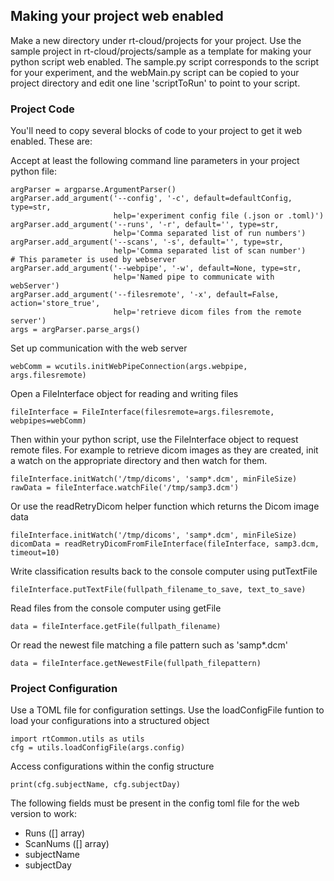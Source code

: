 ## Making your project web enabled
Make a new directory under rt-cloud/projects for your project.
Use the sample project in rt-cloud/projects/sample as a template for making your python script web enabled. The sample.py script corresponds to the script for your experiment, and the webMain.py script can be copied to your project directory and edit one line 'scriptToRun' to point to your script.

### Project Code
You'll need to copy several blocks of code to your project to get it web enabled. These are:

Accept at least the following command line parameters in your project python file:

    argParser = argparse.ArgumentParser()
    argParser.add_argument('--config', '-c', default=defaultConfig, type=str,
                           help='experiment config file (.json or .toml)')
    argParser.add_argument('--runs', '-r', default='', type=str,
                           help='Comma separated list of run numbers')
    argParser.add_argument('--scans', '-s', default='', type=str,
                           help='Comma separated list of scan number')
    # This parameter is used by webserver
    argParser.add_argument('--webpipe', '-w', default=None, type=str,
                           help='Named pipe to communicate with webServer')
    argParser.add_argument('--filesremote', '-x', default=False, action='store_true',
                           help='retrieve dicom files from the remote server')
    args = argParser.parse_args()

Set up communication with the web server

    webComm = wcutils.initWebPipeConnection(args.webpipe, args.filesremote)

Open a FileInterface object for reading and writing files

    fileInterface = FileInterface(filesremote=args.filesremote, webpipes=webComm)

Then within your python script, use the FileInterface object to request remote files. For example to retrieve dicom images as they are created, init a watch on the appropriate directory and then watch for them.

    fileInterface.initWatch('/tmp/dicoms', 'samp*.dcm', minFileSize)
    rawData = fileInterface.watchFile('/tmp/samp3.dcm')

Or use the readRetryDicom helper function which returns the Dicom image data

    fileInterface.initWatch('/tmp/dicoms', 'samp*.dcm', minFileSize)
    dicomData = readRetryDicomFromFileInterface(fileInterface, samp3.dcm, timeout=10)

Write classification results back to the console computer using putTextFile

    fileInterface.putTextFile(fullpath_filename_to_save, text_to_save)

Read files from the console computer using getFile

    data = fileInterface.getFile(fullpath_filename)

Or read the newest file matching a file pattern such as 'samp*.dcm'

    data = fileInterface.getNewestFile(fullpath_filepattern)


### Project Configuration
Use a TOML file for configuration settings. Use the loadConfigFile funtion to load your configurations into a structured object

    import rtCommon.utils as utils
    cfg = utils.loadConfigFile(args.config)

Access configurations within the config structure

    print(cfg.subjectName, cfg.subjectDay)

The following fields must be present in the config toml file for the web version to work:
  - Runs ([] array)
  - ScanNums ([] array)
  - subjectName
  - subjectDay
